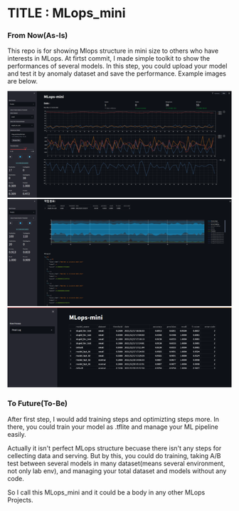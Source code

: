 # TITLE : MLops_mini
### From Now(As-Is)
This repo is for showing Mlops structure in mini size to others who have interests in MLops.
At firtst commit, I made simple toolkit to show the performances of several models.
In this step, you could upload your model and test it by anomaly dataset and save the performance.
Example images are below.

![alt tag](https://github.com/leadbreak/MLops_mini/blob/master/stage02/screen_01.png)
![alt tag](https://github.com/leadbreak/MLops_mini/blob/master/stage02/screen_02.png)
![alt tag](https://github.com/leadbreak/MLops_mini/blob/master/stage02/screen_03.png)

### To Future(To-Be)
After first step, I would add training steps and optimizting steps more.
In there, you could train your model as .tflite and manage your ML pipeline easily.

Actually it isn't perfect MLops structure becuase there isn't any steps for cellecting data and serving.
But by this, you could do training, taking A/B test between several models in many dataset(means several environment, not only lab env),
and managing your total dataset and models without any code.

So I call this MLops_mini and it could be a body in any other MLops Projects.
